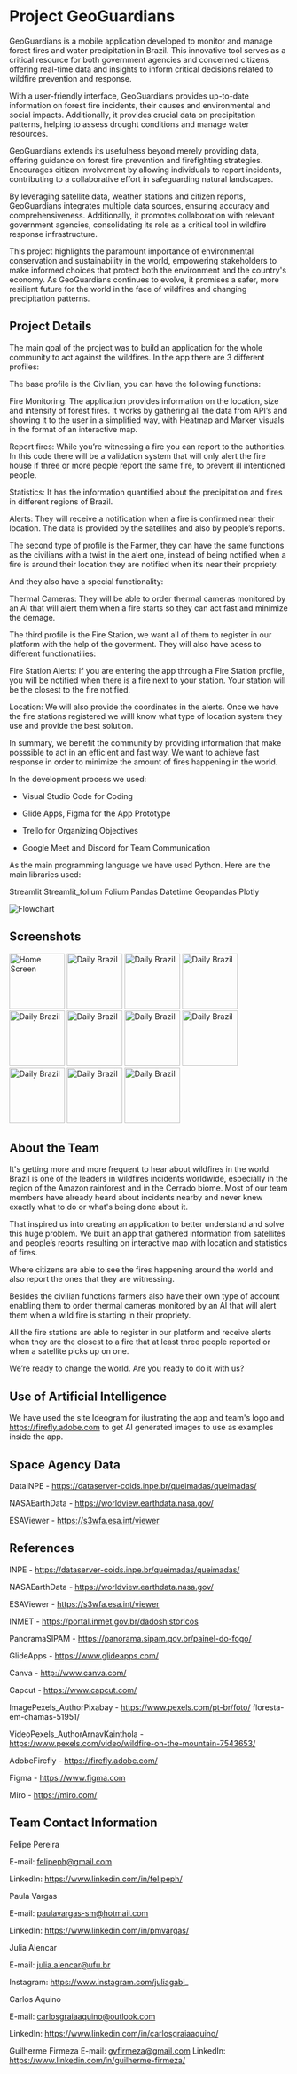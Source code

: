 # Project GeoGuardians



GeoGuardians is a mobile application developed to monitor and manage forest fires and water precipitation in Brazil. This innovative tool serves as a critical resource for both government agencies and concerned citizens, offering real-time data and insights to inform critical decisions related to wildfire prevention and response.


With a user-friendly interface, GeoGuardians provides up-to-date information on forest fire incidents, their causes and environmental and social impacts. Additionally, it provides crucial data on precipitation patterns, helping to assess drought conditions and manage water resources.


GeoGuardians extends its usefulness beyond merely providing data, offering guidance on forest fire prevention and firefighting strategies. Encourages citizen involvement by allowing individuals to report incidents, contributing to a collaborative effort in safeguarding natural landscapes.


By leveraging satellite data, weather stations and citizen reports, GeoGuardians integrates multiple data sources, ensuring accuracy and comprehensiveness. Additionally, it promotes collaboration with relevant government agencies, consolidating its role as a critical tool in wildfire response infrastructure.


This project highlights the paramount importance of environmental conservation and sustainability in the world, empowering stakeholders to make informed choices that protect both the environment and the country's economy. As GeoGuardians continues to evolve, it promises a safer, more resilient future for the world in the face of wildfires and changing precipitation patterns.

## Project Details

The main goal of the project was to build an application for the whole community to act against the wildfires. In the app there are 3 different profiles:

The base profile is the Civilian, you can have the following functions:

Fire Monitoring: The application provides information on the location, size and intensity of forest fires. It works by gathering all the data from API’s and showing it to the user in a simplified way, with Heatmap and Marker visuals in the format of an interactive map.

Report fires: While you’re witnessing a fire you can report to the authorities. In this code there will be a validation system that will only alert the fire house if three or more people report the same fire, to prevent ill intentioned people.

Statistics: It has the information quantified about the precipitation and fires in different regions of Brazil.

Alerts: They will receive a notification when a fire is confirmed near their location. The data is provided by the satellites and also by people’s reports.

The second type of profile is the Farmer, they can have the same functions as the civilians with a twist in the alert one, instead of being notified when a fire is around their location they are notified when it’s near their propriety.

And they also have a special functionality:

Thermal Cameras: They will be able to order thermal cameras monitored by an AI that will alert them when a fire starts so they can act fast and minimize the demage.

The third profile is the Fire Station, we want all of them to register in our platform with the help of the goverment. They will also have acess to different functionatilies:

Fire Station Alerts: If you are entering the app through a Fire Station profile, you will be notified when there is a fire next to your station. Your station will be the closest to the fire notified.

Location: We will also provide the coordinates in the alerts. Once we have the fire stations registered we willl know what type of location system they use and provide the best solution.

In summary, we benefit the community by providing information that make posssible to act in an efficient and fast way. We want to achieve fast response in order to minimize the amount of fires happening in the world.



In the development process we used:

- Visual Studio Code for Coding

- Glide Apps, Figma for the App Prototype

- Trello for Organizing Objectives

- Google Meet and Discord for Team Communication

As the main programming language we have used Python. Here are the main libraries used:

Streamlit
Streamlit_folium
Folium
Pandas
Datetime
Geopandas
Plotly

![Flowchart](https://assets.spaceappschallenge.org/media/images/Flowchart_Nj1qTRv.width-1024.jpg)


## Screenshots
<img src="screens/01-home.png" alt="Home Screen" width="100">
<img src="screens/02-daily_brazil.png" alt="Daily Brazil" width="100">
<img src="screens/03-daily_choice_state.png" alt="Daily Brazil" width="100">
<img src="screens/04-daily_rondonia.png" alt="Daily Brazil" width="100">
<img src="screens/05-wildfire_by_states.png" alt="Daily Brazil" width="100">
<img src="screens/06-stats_daily_choice_state.png" alt="Daily Brazil" width="100">
<img src="screens/07-top-10-cities.png" alt="Daily Brazil" width="100">
<img src="screens/08-profile.png" alt="Daily Brazil" width="100">
<img src="screens/09-contact_autorities.png" alt="Daily Brazil" width="100">
<img src="screens/10-update_info.png" alt="Daily Brazil" width="100">
<img src="screens/11-team.png" alt="Daily Brazil" width="100">




## About the Team
It's getting more and more frequent to hear about wildfires in the world. Brazil is one of the leaders in wildfires incidents worldwide, especially in the region of the Amazon rainforest and in the Cerrado biome. Most of our team members have already heard about incidents nearby and never knew exactly what to do or what's being done about it.

That inspired us into creating an application to better understand and solve this huge problem. We built an app that gathered information from satellites and people’s reports resulting on interactive map with location and statistics of fires.

Where citizens are able to see the fires happening around the world and also report the ones that they are witnessing.

Besides the civilian functions farmers also have their own type of account enabling them to order thermal cameras monitored by an AI that will alert them when a wild fire is starting in their propriety.

All the fire stations are able to register in our platform and receive alerts when they are the closest to a fire that at least three people reported or when a satellite picks up on one.

We’re ready to change the world. Are you ready to do it with us?

## Use of Artificial Intelligence
We have used the site Ideogram for ilustrating the app and team's logo and https://firefly.adobe.com to get AI generated images to use as examples inside the app.


## Space Agency Data
DataINPE - https://dataserver-coids.inpe.br/queimadas/queimadas/

NASAEarthData - https://worldview.earthdata.nasa.gov/

ESAViewer - https://s3wfa.esa.int/viewer

## References

INPE - https://dataserver-coids.inpe.br/queimadas/queimadas/

NASAEarthData - https://worldview.earthdata.nasa.gov/

ESAViewer - https://s3wfa.esa.int/viewer

INMET - https://portal.inmet.gov.br/dadoshistoricos

PanoramaSIPAM - https://panorama.sipam.gov.br/painel-do-fogo/

GlideApps - https://www.glideapps.com/

Canva - http://www.canva.com/

Capcut - https://www.capcut.com/

ImagePexels_AuthorPixabay - https://www.pexels.com/pt-br/foto/
floresta-em-chamas-51951/

VideoPexels_AuthorArnavKainthola - https://www.pexels.com/video/wildfire-on-the-mountain-7543653/

AdobeFirefly - https://firefly.adobe.com/

Figma - https://www.figma.com

Miro - https://miro.com/

## Team Contact Information
Felipe Pereira

E-mail: felipeph@gmail.com

LinkedIn: https://www.linkedin.com/in/felipeph/

Paula Vargas

E-mail: paulavargas-sm@hotmail.com

LinkedIn: https://www.linkedin.com/in/pmvargas/

Julia Alencar

E-mail: julia.alencar@ufu.br

Instagram: https://www.instagram.com/juliagabi_

Carlos Aquino

E-mail: carlosgraiaaquino@outlook.com

LinkedIn: https://www.linkedin.com/in/carlosgraiaaquino/

Guilherme Firmeza
E-mail: gvfirmeza@gmail.com
LinkedIn: https://www.linkedin.com/in/guilherme-firmeza/